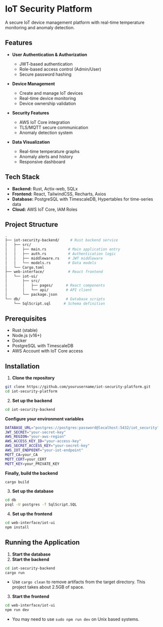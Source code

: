 # IoT Security Platform

A secure IoT device management platform with real-time temperature monitoring and anomaly detection.

## Features

- **User Authentication & Authorization**
  - JWT-based authentication
  - Role-based access control (Admin/User)
  - Secure password hashing

- **Device Management**
  - Create and manage IoT devices
  - Real-time device monitoring
  - Device ownership validation

- **Security Features**
  - AWS IoT Core integration
  - TLS/MQTT secure communication
  - Anomaly detection system

- **Data Visualization**
  - Real-time temperature graphs
  - Anomaly alerts and history
  - Responsive dashboard

## Tech Stack

- **Backend:** Rust, Actix-web, SQLx
- **Frontend:** React, TailwindCSS, Recharts, Axios
- **Database:** PostgreSQL with TimescaleDB, Hypertables for time-series data
- **Cloud:** AWS IoT Core, IAM Roles

## Project Structure
```bash
.
├── iot-security-backend/     # Rust backend service
│   ├── src/
│   │   ├── main.rs          # Main application entry
│   │   ├── auth.rs          # Authentication logic
│   │   ├── middleware.rs    # JWT middleware
│   │   └── models.rs        # Data models
│   └── Cargo.toml
├── web-interface/           # React frontend
│   └── iot-ui/
│       ├── src/
│       │   ├── pages/      # React components
│       │   └── api/        # API client
│       └── package.json
└── db/                     # Database scripts
    └── SqlScript.sql      # Schema definition
```

## Prerequisites

- Rust (stable)
- Node.js (v16+)
- Docker
- PostgreSQL with TimescaleDB
- AWS Account with IoT Core access

## Installation

1. **Clone the repository**
```bash
git clone https://github.com/yourusername/iot-security-platform.git
cd iot-security-platform
```
2. **Set up the backend**
```bash
cd iot-security-backend
```
**Configure your environment variables**
```bash
DATABASE_URL="postgres://postgres:password@localhost:5432/iot_security"
JWT_SECRET="your-secret-key"
AWS_REGION="your-aws-region"
AWS_ACCESS_KEY_ID="your-access-key"
AWS_SECRET_ACCESS_KEY="your-secret-key"
AWS_IOT_ENDPOINT="your-iot-endpoint"
MQTT_CA=your_CA
MQTT_CERT=your_CERT
MQTT_KEY=your_PRIVATE_KEY
```
**Finally, build the backend**
```bash
cargo build
```
3. **Set up the database**
```bash
cd db
psql -U postgres -f SqlScript.SQL
```
4. **Set up the frontend**
```bash
cd web-interface/iot-ui
npm install
```
## Running the Application
1. **Start the database**
2. **Start the backend**
```bash
cd iot-security-backend
cargo run
```
-  Use `cargo clean` to remove artifacts from the target directory. This project takes about 2.5GB of space.
3. **Start the frontend**
```bash
cd web-interface/iot-ui
npm run dev
```
-  You may need to use `sudo npm run dev` on Unix based systems.


